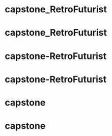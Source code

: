 # capstone_RetroFuturist
# capstone_RetroFuturist
# capstone-RetroFuturist
# capstone-RetroFuturist
# capstone
# capstone
